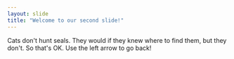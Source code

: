 ```yaml
---
layout: slide
title: "Welcome to our second slide!"
---
```

Cats don't hunt seals. They would if they knew where to find them, but they don't. So that's OK.
Use the left arrow to go back!